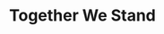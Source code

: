 ---
pid: llp533
title: Together We Stand
location_transcription: Center City
coordinates: "[-75.164333815907, 39.952911666456]"
zipcode: NJ08015
gen_neighborhood: 
neighborhood: 
outside_phl: Browns Mills NJ
age: '17'
age_range: 13-19
instagram: 
image_file_name: llp_533.jpg
proposal_transcription: Three hands holding each other as they rise up for peace.  Each
  arm represent a different ethnicity.
topic: Brotherly Love,Social Justice,Uplifting,Race Ethnicity
topic_summary: 0, 0, 0, 0
type: Mural,Sculpture Statue,Image
keywords_other: 
credit: thehyperglaceon.tumblr.com
image_labels: 
twitter: 
facebook: 
permalink: "/monuments/llp533/"
layout: item-page
---